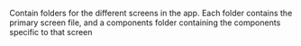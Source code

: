 Contain folders for the different screens in the app. Each folder contains the primary screen file, and a components folder containing the components specific to that screen